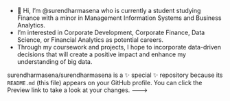 - 👋 Hi, I’m @surendharmasena who is currently a student studying Finance with a minor in Management Information Systems and Business Analytics.
- I’m interested in Corporate Development, Corporate Finance, Data Science, or Financial Analytics as potential careers.
- Through my coursework and projects, I hope to incorporate data-driven decisions that will create a positive impact and enhance my understanding of big data.

surendharmasena/surendharmasena is a ✨ special ✨ repository because its `README.md` (this file) appears on your GitHub profile.
You can click the Preview link to take a look at your changes.
--->
